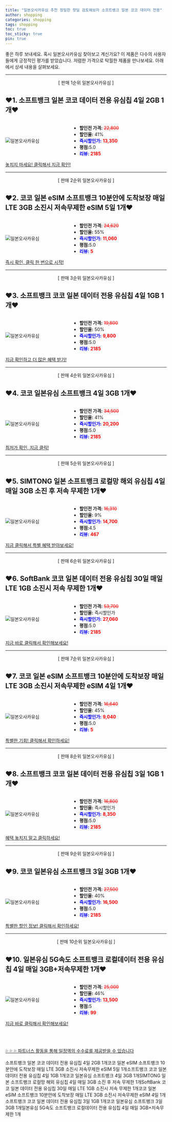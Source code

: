 ```yaml
---
title: "일본오사카유심 추천 정밀한 핫딜 검토해보자 소프트뱅크 일본 코코 데이터 전용"
author: shopping
categories: shopping
tags: shopping
toc: true
toc_sticky: true
pin: true
---
```

좋은 하루 보내세요. 혹시 일본오사카유심 찾아보고 계신가요?  이 제품은 다수의 사용자들에게 긍정적인 평가를 받았습니다. 저렴한 가격으로 탁월한 제품을 만나보세요. 아래에서 상세 내용을 살펴보세요.

---
<p class="toplist" style="margin: 0 auto; display: block; width: fit-content;">[ 판매 1순위 일본오사카유심 ]</p>

<h2><strong>❤️1. 소프트뱅크 일본 코코 데이터 전용 유심칩 4일 2GB 1개❤️</strong></h2>

<div style="display: flex; align-items: center;">
    <div style="flex: 0.4;">
        <img src="https://thumbnail10.coupangcdn.com/thumbnails/remote/230x230ex/image/rs_quotation_api/8aecey36/237226db3a9d4d67aeae2652e98ed6c2.png" alt="일본오사카유심" style="max-width: 100%;">
    </div>
    <div style="flex: 0.6; margin-left: 10px;">
        <ul>
            <li><strong>할인전 가격:</strong> <del style="color: red;">22,800</del></li>
            <li><strong>할인율:</strong> 41%</li>
            <li><span style='color:blue'><strong>즉시할인가:</strong></span> <span style='color:red'><strong>13,350</strong></span></li>
            <li><strong>평점:</strong>5.0</li>
            <li><span style='color:blue'><strong>리뷰:</strong></span> <span style='color:red'><strong>2185</strong></span></li>
        </ul>
    </div>
</div>
<div class="center">
    <a href="https://selin100587001.github.io?lptag=AF9450613&subid=githubio&pageKey=7429632216&traceid=V0-153&itemId=17362757669&vendorItemId=86075185243" class="myButton">
        놓치지 마세요! 클릭해서 지금 확인!
    </a>
</div>


---
<p class="toplist" style="margin: 0 auto; display: block; width: fit-content;">[ 판매 2순위 일본오사카유심 ]</p>

<h2><strong>❤️2. 코코 일본 eSIM 소프트뱅크 10분안에 도착보장 매일 LTE 3GB 소진시 저속무제한 eSIM 5일 1개❤️</strong></h2>

<div style="display: flex; align-items: center;">
    <div style="flex: 0.4;">
        <img src="https://thumbnail6.coupangcdn.com/thumbnails/remote/230x230ex/image/vendor_inventory/21a9/009c36c472f4575c2d7b653d3a977d03863e0e24f90ef16043315b1a1b62.png" alt="일본오사카유심" style="max-width: 100%;">
    </div>
    <div style="flex: 0.6; margin-left: 10px;">
        <ul>
            <li><strong>할인전 가격:</strong> <del style="color: red;">24,620</del></li>
            <li><strong>할인율:</strong> 55%</li>
            <li><span style='color:blue'><strong>즉시할인가:</strong></span> <span style='color:red'><strong>11,060</strong></span></li>
            <li><strong>평점:</strong>5.0</li>
            <li><span style='color:blue'><strong>리뷰:</strong></span> <span style='color:red'><strong>5</strong></span></li>
        </ul>
    </div>
</div>
<div class="center">
    <a href="https://selin100587001.github.io?lptag=AF9450613&subid=githubio&pageKey=8182863978&traceid=V0-153&itemId=23398635440&vendorItemId=90425844407" class="myButton">
        즉시 확인, 클릭 한 번으로 시작!
    </a>
</div>


---
<p class="toplist" style="margin: 0 auto; display: block; width: fit-content;">[ 판매 3순위 일본오사카유심 ]</p>

<h2><strong>❤️3. 소프트뱅크 코코 일본 데이터 전용 유심칩 4일 1GB 1개❤️</strong></h2>

<div style="display: flex; align-items: center;">
    <div style="flex: 0.4;">
        <img src="https://thumbnail8.coupangcdn.com/thumbnails/remote/230x230ex/image/retail/images/2023/05/25/10/2/6d08b3a7-f352-4373-95dd-ecebce1c12f8.png" alt="일본오사카유심" style="max-width: 100%;">
    </div>
    <div style="flex: 0.6; margin-left: 10px;">
        <ul>
            <li><strong>할인전 가격:</strong> <del style="color: red;">19,800</del></li>
            <li><strong>할인율:</strong> 50%</li>
            <li><span style='color:blue'><strong>즉시할인가:</strong></span> <span style='color:red'><strong>9,800</strong></span></li>
            <li><strong>평점:</strong>5.0</li>
            <li><span style='color:blue'><strong>리뷰:</strong></span> <span style='color:red'><strong>2185</strong></span></li>
        </ul>
    </div>
</div>
<div class="center">
    <a href="https://selin100587001.github.io?lptag=AF9450613&subid=githubio&pageKey=7429632216&traceid=V0-153&itemId=17250657885&vendorItemId=86074993556" class="myButton">
        지금 확인하고 더 많은 혜택 받기!
    </a>
</div>


---
<p class="toplist" style="margin: 0 auto; display: block; width: fit-content;">[ 판매 4순위 일본오사카유심 ]</p>

<h2><strong>❤️4. 코코 일본유심 소프트뱅크 4일 3GB 1개❤️</strong></h2>

<div style="display: flex; align-items: center;">
    <div style="flex: 0.4;">
        <img src="https://thumbnail9.coupangcdn.com/thumbnails/remote/230x230ex/image/retail/images/2023/05/25/10/7/157e3f8b-f5ef-488d-afd5-eb9bef8d910d.png" alt="일본오사카유심" style="max-width: 100%;">
    </div>
    <div style="flex: 0.6; margin-left: 10px;">
        <ul>
            <li><strong>할인전 가격:</strong> <del style="color: red;">34,500</del></li>
            <li><strong>할인율:</strong> 41%</li>
            <li><span style='color:blue'><strong>즉시할인가:</strong></span> <span style='color:red'><strong>20,200</strong></span></li>
            <li><strong>평점:</strong>5.0</li>
            <li><span style='color:blue'><strong>리뷰:</strong></span> <span style='color:red'><strong>2185</strong></span></li>
        </ul>
    </div>
</div>
<div class="center">
    <a href="https://selin100587001.github.io?lptag=AF9450613&subid=githubio&pageKey=7429632216&traceid=V0-153&itemId=19712921314&vendorItemId=86075004809" class="myButton">
        최저가 확인, 지금 클릭!
    </a>
</div>


---
<p class="toplist" style="margin: 0 auto; display: block; width: fit-content;">[ 판매 5순위 일본오사카유심 ]</p>

<h2><strong>❤️5. SIMTONG 일본 소프트뱅크 로컬망 해외 유심칩 4일 매일 3GB 소진 후 저속 무제한 1개❤️</strong></h2>

<div style="display: flex; align-items: center;">
    <div style="flex: 0.4;">
        <img src="https://thumbnail10.coupangcdn.com/thumbnails/remote/230x230ex/image/retail/images/2023/08/08/11/0/468c3172-c676-409b-b3a6-5323b7501895.jpg" alt="일본오사카유심" style="max-width: 100%;">
    </div>
    <div style="flex: 0.6; margin-left: 10px;">
        <ul>
            <li><strong>할인전 가격:</strong> <del style="color: red;">16,310</del></li>
            <li><strong>할인율:</strong> 9%</li>
            <li><span style='color:blue'><strong>즉시할인가:</strong></span> <span style='color:red'><strong>14,700</strong></span></li>
            <li><strong>평점:</strong>4.5</li>
            <li><span style='color:blue'><strong>리뷰:</strong></span> <span style='color:red'><strong>467</strong></span></li>
        </ul>
    </div>
</div>
<div class="center">
    <a href="https://selin100587001.github.io?lptag=AF9450613&subid=githubio&pageKey=7814525463&traceid=V0-153&itemId=21206553940&vendorItemId=86817245355" class="myButton">
        지금 클릭해서 특별 혜택 받아보세요!
    </a>
</div>


---
<p class="toplist" style="margin: 0 auto; display: block; width: fit-content;">[ 판매 6순위 일본오사카유심 ]</p>

<h2><strong>❤️6. SoftBank 코코 일본 데이터 전용 유심칩 30일 매일 LTE 1GB 소진시 저속 무제한 1개❤️</strong></h2>

<div style="display: flex; align-items: center;">
    <div style="flex: 0.4;">
        <img src="https://thumbnail10.coupangcdn.com/thumbnails/remote/230x230ex/image/retail/images/2023/12/04/13/6/844f58b0-b501-4253-8465-54bc9ec61ede.png" alt="일본오사카유심" style="max-width: 100%;">
    </div>
    <div style="flex: 0.6; margin-left: 10px;">
        <ul>
            <li><strong>할인전 가격:</strong> <del style="color: red;">53,700</del></li>
            <li><strong>할인율:</strong> 즉시할인가</li>
            <li><span style='color:blue'><strong>즉시할인가:</strong></span> <span style='color:red'><strong>27,060</strong></span></li>
            <li><strong>평점:</strong>5.0</li>
            <li><span style='color:blue'><strong>리뷰:</strong></span> <span style='color:red'><strong>2185</strong></span></li>
        </ul>
    </div>
</div>
<div class="center">
    <a href="https://selin100587001.github.io?lptag=AF9450613&subid=githubio&pageKey=7429632216&traceid=V0-153&itemId=20901330052&vendorItemId=87968371912" class="myButton">
        지금 바로 클릭해서 확인해보세요!
    </a>
</div>


---
<p class="toplist" style="margin: 0 auto; display: block; width: fit-content;">[ 판매 7순위 일본오사카유심 ]</p>

<h2><strong>❤️7. 코코 일본 eSIM 소프트뱅크 10분안에 도착보장 매일 LTE 3GB 소진시 저속무제한 eSIM 4일 1개❤️</strong></h2>

<div style="display: flex; align-items: center;">
    <div style="flex: 0.4;">
        <img src="https://thumbnail6.coupangcdn.com/thumbnails/remote/230x230ex/image/vendor_inventory/21a9/009c36c472f4575c2d7b653d3a977d03863e0e24f90ef16043315b1a1b62.png" alt="일본오사카유심" style="max-width: 100%;">
    </div>
    <div style="flex: 0.6; margin-left: 10px;">
        <ul>
            <li><strong>할인전 가격:</strong> <del style="color: red;">16,640</del></li>
            <li><strong>할인율:</strong> 45%</li>
            <li><span style='color:blue'><strong>즉시할인가:</strong></span> <span style='color:red'><strong>9,040</strong></span></li>
            <li><strong>평점:</strong>5.0</li>
            <li><span style='color:blue'><strong>리뷰:</strong></span> <span style='color:red'><strong>5</strong></span></li>
        </ul>
    </div>
</div>
<div class="center">
    <a href="https://selin100587001.github.io?lptag=AF9450613&subid=githubio&pageKey=8182863978&traceid=V0-153&itemId=23398635233&vendorItemId=90425843901" class="myButton">
        특별한 기회! 클릭해서 확인하세요!
    </a>
</div>


---
<p class="toplist" style="margin: 0 auto; display: block; width: fit-content;">[ 판매 8순위 일본오사카유심 ]</p>

<h2><strong>❤️8. 소프트뱅크 코코 일본 데이터 전용 유심칩 3일 1GB 1개❤️</strong></h2>

<div style="display: flex; align-items: center;">
    <div style="flex: 0.4;">
        <img src="https://thumbnail8.coupangcdn.com/thumbnails/remote/230x230ex/image/retail/images/2023/05/25/10/2/6d08b3a7-f352-4373-95dd-ecebce1c12f8.png" alt="일본오사카유심" style="max-width: 100%;">
    </div>
    <div style="flex: 0.6; margin-left: 10px;">
        <ul>
            <li><strong>할인전 가격:</strong> <del style="color: red;">16,800</del></li>
            <li><strong>할인율:</strong> 즉시할인가</li>
            <li><span style='color:blue'><strong>즉시할인가:</strong></span> <span style='color:red'><strong>8,350</strong></span></li>
            <li><strong>평점:</strong>5.0</li>
            <li><span style='color:blue'><strong>리뷰:</strong></span> <span style='color:red'><strong>2185</strong></span></li>
        </ul>
    </div>
</div>
<div class="center">
    <a href="https://selin100587001.github.io?lptag=AF9450613&subid=githubio&pageKey=7429632216&traceid=V0-153&itemId=18948677097&vendorItemId=86074993568" class="myButton">
        혜택 놓치지 말고 클릭하세요!
    </a>
</div>


---
<p class="toplist" style="margin: 0 auto; display: block; width: fit-content;">[ 판매 9순위 일본오사카유심 ]</p>

<h2><strong>❤️9. 코코 일본유심 소프트뱅크 3일 3GB 1개❤️</strong></h2>

<div style="display: flex; align-items: center;">
    <div style="flex: 0.4;">
        <img src="https://thumbnail9.coupangcdn.com/thumbnails/remote/230x230ex/image/retail/images/2023/05/25/10/7/157e3f8b-f5ef-488d-afd5-eb9bef8d910d.png" alt="일본오사카유심" style="max-width: 100%;">
    </div>
    <div style="flex: 0.6; margin-left: 10px;">
        <ul>
            <li><strong>할인전 가격:</strong> <del style="color: red;">27,500</del></li>
            <li><strong>할인율:</strong> 40%</li>
            <li><span style='color:blue'><strong>즉시할인가:</strong></span> <span style='color:red'><strong>16,500</strong></span></li>
            <li><strong>평점:</strong>5.0</li>
            <li><span style='color:blue'><strong>리뷰:</strong></span> <span style='color:red'><strong>2185</strong></span></li>
        </ul>
    </div>
</div>
<div class="center">
    <a href="https://selin100587001.github.io?lptag=AF9450613&subid=githubio&pageKey=7429632216&traceid=V0-153&itemId=18849995677&vendorItemId=86075004830" class="myButton">
        특별한 할인 정보! 클릭해서 확인하세요!
    </a>
</div>


---
<p class="toplist" style="margin: 0 auto; display: block; width: fit-content;">[ 판매 10순위 일본오사카유심 ]</p>

<h2><strong>❤️10. 일본유심 5G속도 소프트뱅크 로컬데이터 전용 유심칩 4일 매일 3GB+저속무제한 1개❤️</strong></h2>

<div style="display: flex; align-items: center;">
    <div style="flex: 0.4;">
        <img src="https://thumbnail8.coupangcdn.com/thumbnails/remote/230x230ex/image/vendor_inventory/e768/91c7fa0db143a7e247202838c3f6d39db556bb1e85a7736fc2d846d4b644.png" alt="일본오사카유심" style="max-width: 100%;">
    </div>
    <div style="flex: 0.6; margin-left: 10px;">
        <ul>
            <li><strong>할인전 가격:</strong> <del style="color: red;">25,000</del></li>
            <li><strong>할인율:</strong> 46%</li>
            <li><span style='color:blue'><strong>즉시할인가:</strong></span> <span style='color:red'><strong>13,500</strong></span></li>
            <li><strong>평점:</strong>5</li>
            <li><span style='color:blue'><strong>리뷰:</strong></span> <span style='color:red'><strong>99</strong></span></li>
        </ul>
    </div>
</div>
<div class="center">
    <a href="https://selin100587001.github.io?lptag=AF9450613&subid=githubio&pageKey=8220122858&traceid=V0-153&itemId=23624403398&vendorItemId=90071994891" class="myButton">
        지금 바로 클릭해서 확인해보세요!
    </a>
</div>

<br><br><br>[💦 💦 💦 파트너스 활동을 통해 일정액의 수수료를 제공받을 수 있습니다](https://link.coupang.com/a/bcpT2c)<br><br>소프트뱅크 일본 코코 데이터 전용 유심칩 4일 2GB 1개코코 일본 eSIM 소프트뱅크 10분안에 도착보장 매일 LTE 3GB 소진시 저속무제한 eSIM 5일 1개소프트뱅크 코코 일본 데이터 전용 유심칩 4일 1GB 1개코코 일본유심 소프트뱅크 4일 3GB 1개SIMTONG 일본 소프트뱅크 로컬망 해외 유심칩 4일 매일 3GB 소진 후 저속 무제한 1개SoftBank 코코 일본 데이터 전용 유심칩 30일 매일 LTE 1GB 소진시 저속 무제한 1개코코 일본 eSIM 소프트뱅크 10분안에 도착보장 매일 LTE 3GB 소진시 저속무제한 eSIM 4일 1개소프트뱅크 코코 일본 데이터 전용 유심칩 3일 1GB 1개코코 일본유심 소프트뱅크 3일 3GB 1개일본유심 5G속도 소프트뱅크 로컬데이터 전용 유심칩 4일 매일 3GB+저속무제한 1개